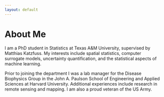 ```yaml
---
layout: default
---
```


# About Me

I am a PhD student in Statistics at Texas A&M University, supervised by
Matthias Katzfuss. My interests include spatial statistics, computer surrogate
models, uncertainty quantification, and the statistical aspects of machine
learning.

Prior to joining the department I was a lab manager for the Disease Biophysics
Group in the John A. Paulson School of Engineering and Applied Sciences at
Harvard University. Additional experiences include research in remote sensing
and mapping. I am also a proud veteran of the US Army.


